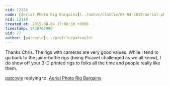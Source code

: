 ```yaml
---
cid: 12324
node: [Aerial Photo Rig Bargains](../notes/cfastie/08-04-2015/aerial-photo-rig-bargains)
nid: 12119
created_at: 2015-08-04 17:06:30 +0000
timestamp: 1438707990
uid: 77
author: [patcoyle](../profile/patcoyle)
---
```


Thanks Chris. The rigs with cameras are very good values. While I tend to go back to the juice-bottle rigs (being Picavet challenged as we all know), I do show off your 3-D printed rigs to folks all the time and people really like them. 

[patcoyle](../profile/patcoyle) replying to: [Aerial Photo Rig Bargains](../notes/cfastie/08-04-2015/aerial-photo-rig-bargains)

